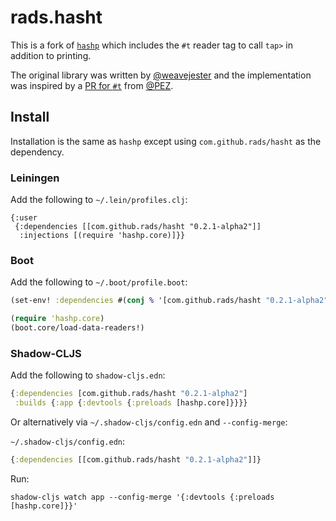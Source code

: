 # rads.hasht

This is a fork of [`hashp`](https://github.com/weavejester/hashp) which includes the `#t` reader tag to call `tap>` in addition to printing.

The original library was written by [@weavejester](https://github.com/weavejester) and the implementation was inspired by a [PR for `#t`](https://github.com/weavejester/hashp/pull/16) from [@PEZ](https://github.com/PEZ).

## Install

Installation is the same as `hashp` except using `com.github.rads/hasht` as the dependency.

### Leiningen

Add the following to `~/.lein/profiles.clj`:

```edn
{:user
 {:dependencies [[com.github.rads/hasht "0.2.1-alpha2"]]
  :injections [(require 'hashp.core)]}}
```

### Boot

Add the following to `~/.boot/profile.boot`:

```clojure
(set-env! :dependencies #(conj % '[com.github.rads/hasht "0.2.1-alpha2"]))

(require 'hashp.core)
(boot.core/load-data-readers!)
```

### Shadow-CLJS

Add the following to `shadow-cljs.edn`:
```clojure
{:dependencies [com.github.rads/hasht "0.2.1-alpha2"]
 :builds {:app {:devtools {:preloads [hashp.core]}}}}
```

Or alternatively via `~/.shadow-cljs/config.edn` and `--config-merge`:

`~/.shadow-cljs/config.edn`:
```clojure
{:dependencies [[com.github.rads/hasht "0.2.1-alpha2"]]}
```

Run:
```
shadow-cljs watch app --config-merge '{:devtools {:preloads [hashp.core]}}'
```
